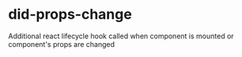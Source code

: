 # did-props-change
Additional react lifecycle hook called when component is mounted or component's props are changed
